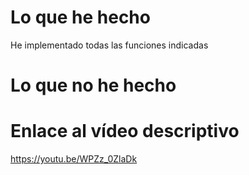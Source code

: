 # Lo que he hecho

He implementado todas las funciones indicadas

# Lo que no he hecho

# Enlace al vídeo descriptivo

https://youtu.be/WPZz_0ZlaDk
